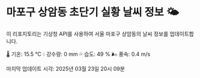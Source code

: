
# 마포구 상암동 초단기 실황 날씨 정보 🌤️

이 리포지토리는 기상청 API를 사용하여 서울 마포구 상암동의 날씨 정보를 업데이트합니다. 

🌡️ 기온: 15.5 ℃
💧 강수량: 0 mm
💦 습도: 49 %
🌬️ 풍속: 0.4 m/s

마지막 업데이트 시각: 2025년 03월 23일 20시 09분    
